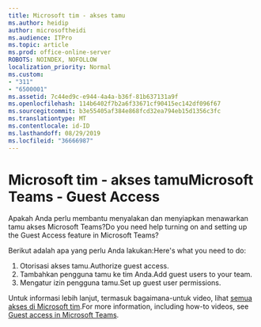 ```yaml
---
title: Microsoft tim - akses tamu
ms.author: heidip
author: microsoftheidi
ms.audience: ITPro
ms.topic: article
ms.prod: office-online-server
ROBOTS: NOINDEX, NOFOLLOW
localization_priority: Normal
ms.custom:
- "311"
- "6500001"
ms.assetid: 7c44ed9c-e944-4a4a-b36f-81b637131a9f
ms.openlocfilehash: 114b6402f7b2a6f33671cf90415ec142df096f67
ms.sourcegitcommit: b3e55405af384e868fcd32ea794eb15d1356c3fc
ms.translationtype: MT
ms.contentlocale: id-ID
ms.lasthandoff: 08/29/2019
ms.locfileid: "36666987"
---
```

# <a name="microsoft-teams---guest-access"></a><span data-ttu-id="0a048-102">Microsoft tim - akses tamu</span><span class="sxs-lookup"><span data-stu-id="0a048-102">Microsoft Teams - Guest Access</span></span>

<span data-ttu-id="0a048-103">Apakah Anda perlu membantu menyalakan dan menyiapkan menawarkan tamu akses Microsoft Teams?</span><span class="sxs-lookup"><span data-stu-id="0a048-103">Do you need help turning on and setting up the Guest Access feature in Microsoft Teams?</span></span>

<span data-ttu-id="0a048-104">Berikut adalah apa yang perlu Anda lakukan:</span><span class="sxs-lookup"><span data-stu-id="0a048-104">Here's what you need to do:</span></span>

1. <span data-ttu-id="0a048-105">Otorisasi akses tamu.</span><span class="sxs-lookup"><span data-stu-id="0a048-105">Authorize guest access.</span></span>
1. <span data-ttu-id="0a048-106">Tambahkan pengguna tamu ke tim Anda.</span><span class="sxs-lookup"><span data-stu-id="0a048-106">Add guest users to your team.</span></span>
1. <span data-ttu-id="0a048-107">Mengatur izin pengguna tamu.</span><span class="sxs-lookup"><span data-stu-id="0a048-107">Set up guest user permissions.</span></span>

<span data-ttu-id="0a048-108">Untuk informasi lebih lanjut, termasuk bagaimana-untuk video, lihat [semua akses di Microsoft tim](https://docs.microsoft.com/microsoftteams/guest-access).</span><span class="sxs-lookup"><span data-stu-id="0a048-108">For more information, including how-to videos, see [Guest access in Microsoft Teams](https://docs.microsoft.com/microsoftteams/guest-access).</span></span>
